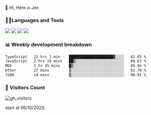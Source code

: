  👋 Hi, Here is Jex

 

### 🧑‍💻Languages and Tools

<code><a href="https://react.dev"><img src="https://api.iconify.design/logos:react.svg" /></a></code>
<code><a href="https://github.com/vuejs/core"><img src="https://api.iconify.design/logos:vue.svg" /></a></code> 
<code><a href="https://github.com/microsoft/TypeScript"><img src="https://api.iconify.design/logos:typescript-icon.svg" /></a></code>
<code><a href="https://threejs.org/"><img src="https://api.iconify.design/logos:threejs.svg" /></a></code>

### 📊 Weekly development breakdown

<!--START_SECTION:waka-->

```txt
TypeScript   22 hrs 1 min    ████████████████████▓░░░░   82.05 %
JavaScript   2 hrs 19 mins   ██▒░░░░░░░░░░░░░░░░░░░░░░   08.67 %
MDX          1 hr 35 mins    █▒░░░░░░░░░░░░░░░░░░░░░░░   05.94 %
Other        27 mins         ▒░░░░░░░░░░░░░░░░░░░░░░░░   01.70 %
JSON         14 mins         ▒░░░░░░░░░░░░░░░░░░░░░░░░   00.91 %
```

<!--END_SECTION:waka-->


### 👀 Visitors Count

![gh_visitors](https://profile-counter.glitch.me/jexlau/count.svg)

start at 06/10/2023.

